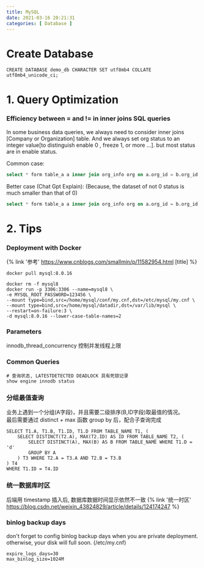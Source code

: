 ```yaml
---
title: MySQL
date: 2021-03-16 20:21:31
categories: [ Database ]
---
```


# Create Database

```my
CREATE DATABASE demo_db CHARACTER SET utf8mb4 COLLATE utf8mb4_unicode_ci;
```



# 1. Query Optimization

### Efficiency between = and != in inner joins SQL queries

In some business data queries, we always need to consider inner joins [Company or Organization] table.
And we always set org status to an integer value[to distinguish enable 0 , freeze 1, or more ...].
but most status are in enable status.

Common case:

```sql
select * form table_a a inner join org_info org on a.org_id = b.org_id and b.org_status = 0 
```

Better case (Chat Gpt Explain):
(Because, the dataset of not 0 status is much smaller than that of 0)

```sql
select * form table_a a inner join org_info org on a.org_id = b.org_id and b.org_status != 1 and b.org_status != 2 
```

# 2. Tips

### Deployment with Docker

{% link '参考' https://www.cnblogs.com/smallmin/p/11582954.html [title] %}

```shell script
docker pull mysql:8.0.16
```

```shell
docker rm -f mysql8
docker run -p 3306:3306 --name=mysql8 \
-e MYSQL_ROOT_PASSWORD=123456 \
--mount type=bind,src=/home/mysql/conf/my.cnf,dst=/etc/mysql/my.cnf \
--mount type=bind,src=/home/mysql/datadir,dst=/var/lib/mysql \
--restart=on-failure:3 \
-d mysql:8.0.16 --lower-case-table-names=2
```

### Parameters

innodb_thread_concurrency 控制并发线程上限

### Common Queries

```mysql
# 查询状态, LATESTDETECTED DEADLOCK 具有死锁记录
show engine innodb status
```

### 分组最值查询

业务上遇到一个分组(A字段)，并且需要二级排序(B,ID字段)取最值的情况。  
最后需要通过 distinct + max 函数 group by 后，配合子查询完成

```roomsql
SELECT T1.A, T1.B, T1.ID, T1.D FROM TABLE_NAME T1, (
    SELECT DISTINCT(T2.A), MAX(T2.ID) AS ID FROM TABLE_NAME T2, (
        SELECT DISTINCT(A), MAX(B) AS B FROM TABLE_NAME WHERE T1.D = 'd'
        GROUP BY A
    ) T3 WHERE T2.A = T3.A AND T2.B = T3.B
) T4
WHERE T1.ID = T4.ID
```

### 统一数据库时区

后端用 timestamp 插入后, 数据库数据时间显示依然不一致
{% link '统一时区' https://blog.csdn.net/weixin_43824829/article/details/124174247 %}

### binlog backup days

don't forget to config binlog backup days when you are private deployment. otherwise, your disk will full soon.
(/etc/my.cnf)

```confn
expire_logs_days=30
max_binlog_size=1024M
```


